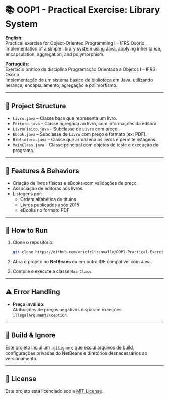 # 📚 OOP1 - Practical Exercise: Library System

**English:**  
Practical exercise for Object-Oriented Programming I – IFRS Osório.  
Implementation of a simple library system using Java, applying inheritance, encapsulation, aggregation, and polymorphism.

**Português:**  
Exercício prático da disciplina Programação Orientada a Objetos I – IFRS Osório.  
Implementação de um sistema básico de biblioteca em Java, utilizando herança, encapsulamento, agregação e polimorfismo.

---

## 🧱 Project Structure

- `Livro.java` – Classe base que representa um livro.
- `Editora.java` – Classe agregada ao livro, com informações da editora.
- `LivroFisico.java` – Subclasse de `Livro` com preço.
- `Ebook.java` – Subclasse de `Livro` com preço e formato (ex: PDF).
- `Biblioteca.java` – Classe que armazena os livros e permite listagens.
- `MainClass.java` – Classe principal com objetos de teste e execução do programa.

---

## 🧪 Features & Behaviors

- Criação de livros físicos e eBooks com validações de preço.
- Associação de editoras aos livros.
- Listagens por:
  - Ordem alfabética de títulos
  - Livros publicados após 2015
  - eBooks no formato PDF

---

## 🚀 How to Run

1. Clone o repositório:

   ```bash
   git clone https://github.com/ericfr1tzenvalle/OOP1-Practical-Exercise-Library.git
   ```

2. Abra o projeto no **NetBeans** ou em outro IDE compatível com Java.
3. Compile e execute a classe `MainClass`.

---

## ⚠️ Error Handling

- **Preço inválido:**  
  Atribuições de preços negativos disparam exceções `IllegalArgumentException`.

---

## 📁 Build & Ignore

Este projeto inclui um `.gitignore` que exclui arquivos de build, configurações privadas do NetBeans e diretórios desnecessários ao versionamento.

---

## 📄 License

Este projeto está licenciado sob a [MIT License](LICENSE).
